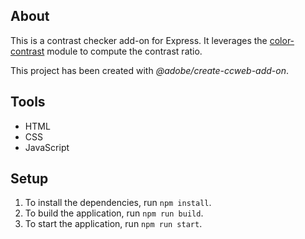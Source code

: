 ## About

This is a contrast checker add-on for Express. It leverages the [color-contrast](https://github.com/jescalan/color-contrast/tree/1add490bb7ddf677c531bf9380a383269dda5d85) module to compute the contrast ratio. 

This project has been created with _@adobe/create-ccweb-add-on_.

## Tools

-   HTML
-   CSS
-   JavaScript

## Setup

1. To install the dependencies, run `npm install`.
2. To build the application, run `npm run build`.
3. To start the application, run `npm run start`.
